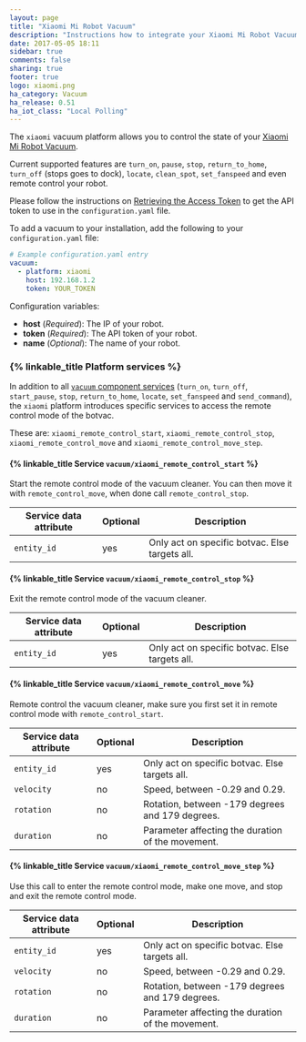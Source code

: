 ```yaml
---
layout: page
title: "Xiaomi Mi Robot Vacuum"
description: "Instructions how to integrate your Xiaomi Mi Robot Vacuum within Home Assistant."
date: 2017-05-05 18:11
sidebar: true
comments: false
sharing: true
footer: true
logo: xiaomi.png
ha_category: Vacuum
ha_release: 0.51
ha_iot_class: "Local Polling"
---
```


The `xiaomi` vacuum platform allows you to control the state of your [Xiaomi Mi Robot Vacuum](http://www.mi.com/roomrobot/).

Current supported features are `turn_on`, `pause`, `stop`, `return_to_home`, `turn_off` (stops goes to dock), `locate`, `clean_spot`, `set_fanspeed` and even remote control your robot.

Please follow the instructions on [Retrieving the Access Token](/xiaomi/#retrieving-the-access-token) to get the API token to use in the `configuration.yaml` file.

To add a vacuum to your installation, add the following to your `configuration.yaml` file:

```yaml
# Example configuration.yaml entry
vacuum:
  - platform: xiaomi
    host: 192.168.1.2
    token: YOUR_TOKEN
```

Configuration variables:

- **host** (*Required*): The IP of your robot.
- **token** (*Required*): The API token of your robot.
- **name** (*Optional*): The name of your robot.

### {% linkable_title Platform services %}

In addition to all [`vacuum` component services](/components/vacuum#component-services) (`turn_on`, `turn_off`, `start_pause`, `stop`, `return_to_home`, `locate`, `set_fanspeed` and `send_command`), the `xiaomi` platform introduces specific services to access the remote control mode of the botvac.

These are: `xiaomi_remote_control_start`, `xiaomi_remote_control_stop`, `xiaomi_remote_control_move` and `xiaomi_remote_control_move_step`.

#### {% linkable_title Service `vacuum/xiaomi_remote_control_start` %}

Start the remote control mode of the vacuum cleaner. You can then move it with `remote_control_move`, when done call `remote_control_stop`.

| Service data attribute    | Optional | Description                                           |
|---------------------------|----------|-------------------------------------------------------|
| `entity_id`               |      yes | Only act on specific botvac. Else targets all.        |

#### {% linkable_title Service `vacuum/xiaomi_remote_control_stop` %}

Exit the remote control mode of the vacuum cleaner.

| Service data attribute    | Optional | Description                                           |
|---------------------------|----------|-------------------------------------------------------|
| `entity_id`               |      yes | Only act on specific botvac. Else targets all.        |

#### {% linkable_title Service `vacuum/xiaomi_remote_control_move` %}

Remote control the vacuum cleaner, make sure you first set it in remote control mode with `remote_control_start`.

| Service data attribute    | Optional | Description                                           |
|---------------------------|----------|-------------------------------------------------------|
| `entity_id`               |      yes | Only act on specific botvac. Else targets all.        |
| `velocity`                |       no | Speed, between -0.29 and 0.29.                        |
| `rotation`                |       no | Rotation, between -179 degrees and 179 degrees.       |
| `duration`                |       no | Parameter affecting the duration of the movement.     |


#### {% linkable_title Service `vacuum/xiaomi_remote_control_move_step` %}

Use this call to enter the remote control mode, make one move, and stop and exit the remote control mode.

| Service data attribute    | Optional | Description                                           |
|---------------------------|----------|-------------------------------------------------------|
| `entity_id`               |      yes | Only act on specific botvac. Else targets all.        |
| `velocity`                |       no | Speed, between -0.29 and 0.29.                        |
| `rotation`                |       no | Rotation, between -179 degrees and 179 degrees.       |
| `duration`                |       no | Parameter affecting the duration of the movement.     |

